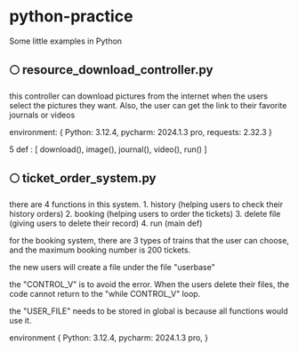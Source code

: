 # python-practice
Some little examples in Python


## 🌕 resource_download_controller.py
this controller can download pictures from the internet when the users select the pictures they want. Also, the user can get the link to their favorite journals or videos

environment: {
    Python: 3.12.4,
    pycharm: 2024.1.3 pro,
    requests: 2.32.3
}

5 def : [ download(), image(), journal(), video(), run() ]


## 🌕 ticket_order_system.py
there are 4 functions in this system. 1. history (helping users to check their history orders) 2. booking (helping users to order the tickets) 3. delete file (giving users to delete their record) 4. run (main def)

for the booking system, there are 3 types of trains that the user can choose, and the maximum booking number is 200 tickets. 

the new users will create a file under the file "userbase"

the "CONTROL_V" is to avoid the error. When the users delete their files, the code cannot return to the "while CONTROL_V" loop. 

the "USER_FILE" needs to be stored in global is because all functions would use it. 

environment {
    Python: 3.12.4,
    pycharm: 2024.1.3 pro,
}


